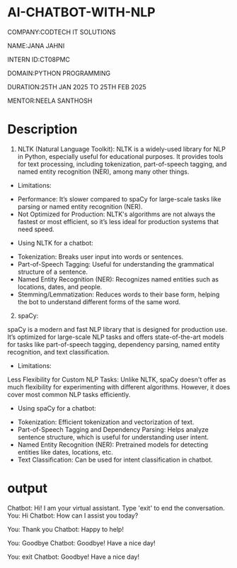 # AI-CHATBOT-WITH-NLP

COMPANY:CODTECH IT SOLUTIONS

NAME:JANA JAHNI

INTERN ID:CT08PMC

DOMAIN:PYTHON PROGRAMMING

DURATION:25TH JAN 2025 TO 25TH FEB 2025

MENTOR:NEELA SANTHOSH

# Description

1. NLTK (Natural Language Toolkit):
NLTK is a widely-used library for NLP in Python, especially useful for educational purposes. It provides tools for text processing, including tokenization, part-of-speech tagging, and named entity recognition (NER), among many other things.

* Limitations:

- Performance: It’s slower compared to spaCy for large-scale tasks like parsing or named entity recognition (NER).
- Not Optimized for Production: NLTK's algorithms are not always the fastest or most efficient, so it’s less ideal for production systems that need speed.

* Using NLTK for a chatbot:

- Tokenization: Breaks user input into words or sentences.
- Part-of-Speech Tagging: Useful for understanding the grammatical structure of a sentence.
- Named Entity Recognition (NER): Recognizes named entities such as locations, dates, and people.
- Stemming/Lemmatization: Reduces words to their base form, helping the bot to understand different forms of the same word.

2. spaCy:

spaCy is a modern and fast NLP library that is designed for production use. It’s optimized for large-scale NLP tasks and offers state-of-the-art models for tasks like part-of-speech tagging, dependency parsing, named entity recognition, and text classification.

* Limitations:

Less Flexibility for Custom NLP Tasks: Unlike NLTK, spaCy doesn't offer as much flexibility for experimenting with different algorithms. However, it does cover most common NLP tasks efficiently.

* Using spaCy for a chatbot:

- Tokenization: Efficient tokenization and vectorization of text.
- Part-of-Speech Tagging and Dependency Parsing: Helps analyze sentence structure, which is useful for understanding user intent.
- Named Entity Recognition (NER): Pretrained models for detecting entities like dates, locations, etc.
- Text Classification: Can be used for intent classification in chatbot.

# output

Chatbot: Hi! I am your virtual assistant. Type 'exit' to end the conversation.
You: Hi
Chatbot: How can I assist you today?

You: Thank you
Chatbot: Happy to help!

You: Goodbye
Chatbot: Goodbye! Have a nice day!

You: exit
Chatbot: Goodbye! Have a nice day!
